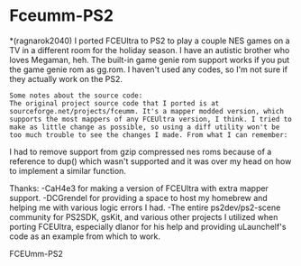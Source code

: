 Fceumm-PS2
==========

*(ragnarok2040)
	I ported FCEUltra to PS2 to play a couple NES games on a TV in a different room for the holiday season. I have an autistic brother who loves Megaman, heh.
	The built-in game genie rom support works if you put the game genie rom as gg.rom. I haven't used any codes, so I'm not sure if they actually work on the PS2.

	Some notes about the source code:
	The original project source code that I ported is at sourceforge.net/projects/fceumm. It's a mapper modded version, which supports the most mappers of any FCEUltra version, I think. I tried to make as little change as possible, so using a diff utility won't be too much trouble to see the changes I made. From what I can remember:
 I had to remove support from gzip compressed nes roms because of a reference to dup() which wasn't supported and it was over my head on how to implement a similar function.

Thanks:
 -CaH4e3 for making a version of FCEUltra with extra mapper support.
 -DCGrendel for providing a space to host my homebrew and helping me with various logic errors I had.
 -The entire ps2dev/ps2-scene community for PS2SDK, gsKit, and various other projects I utilized when porting FCEUltra, especially dlanor for his help and providing uLaunchelf's code as an example from which to work.

FCEUmm-PS2
